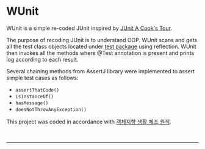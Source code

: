 # WUnit

WUnit is a simple re-coded JUnit inspired
by [JUnit A Cook's Tour](http://junit.sourceforge.net/doc/cookstour/cookstour.htm).

The purpose of recoding JUnit is to understand OOP. WUnit scans and gets all the test class objects located
under [test package](https://github.com/xlffm3/WUnit/tree/master/src/main/java/test) using reflection. WUnit then
invokes all the methods where @Test annotation is present and prints log according to each result.

Several chaining methods from AssertJ library were implemented to assert simple test cases as follows:

* ``assertThatCode()``
* ``isInstanceOf()``
* ``hasMessage()``
* ``doesNotThrowAnyException()``

This project was coded in accordance
with [객체지향 생활 체조 원칙](https://developerfarm.wordpress.com/2012/02/03/object_calisthenics_summary/).

<br>

---

